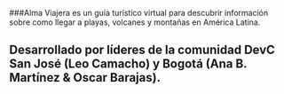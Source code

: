 ###Alma Viajera es un guía turístico virtual para descubrir información sobre como llegar a playas, volcanes y montañas en América Latina.
## Desarrollado por líderes de la comunidad DevC San José (Leo Camacho) y Bogotá (Ana B. Martínez & Oscar Barajas). 
